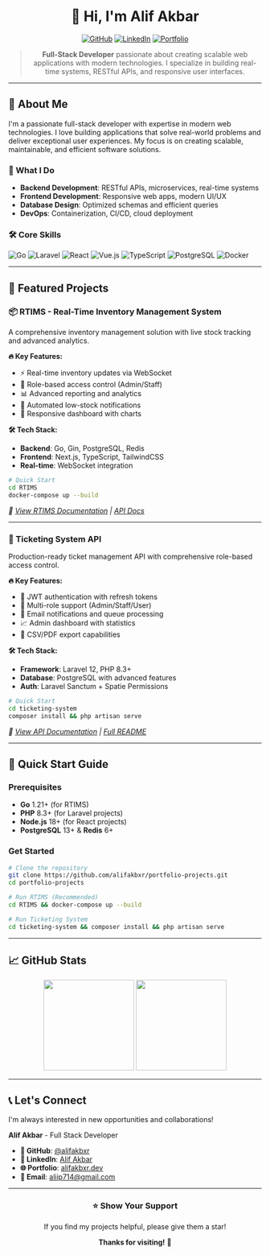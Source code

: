 <div align="center">

# 👋 Hi, I'm Alif Akbar

[![GitHub](https://img.shields.io/badge/GitHub-100000?style=for-the-badge&logo=github&logoColor=white)](https://github.com/alifakbxr)
[![LinkedIn](https://img.shields.io/badge/LinkedIn-0077B5?style=for-the-badge&logo=linkedin&logoColor=white)](https://linkedin.com/in/alifakbxr)
[![Portfolio](https://img.shields.io/badge/Portfolio-FF5722?style=for-the-badge&logo=web&logoColor=white)](https://alifakbxr.dev)

> **Full-Stack Developer** passionate about creating scalable web applications with modern technologies. I specialize in building real-time systems, RESTful APIs, and responsive user interfaces.

</div>

---

## 🚀 About Me

I'm a passionate full-stack developer with expertise in modern web technologies. I love building applications that solve real-world problems and deliver exceptional user experiences. My focus is on creating scalable, maintainable, and efficient software solutions.

### 🎯 What I Do

- **Backend Development**: RESTful APIs, microservices, real-time systems
- **Frontend Development**: Responsive web apps, modern UI/UX
- **Database Design**: Optimized schemas and efficient queries
- **DevOps**: Containerization, CI/CD, cloud deployment

### 🛠️ Core Skills

![Go](https://img.shields.io/badge/Go-00ADD8?style=flat&logo=go&logoColor=white)
![Laravel](https://img.shields.io/badge/Laravel-FF2D20?style=flat&logo=laravel&logoColor=white)
![React](https://img.shields.io/badge/React-20232A?style=flat&logo=react&logoColor=61DAFB)
![Vue.js](https://img.shields.io/badge/Vue.js-4FC08D?style=flat&logo=vue.js&logoColor=white)
![TypeScript](https://img.shields.io/badge/TypeScript-007ACC?style=flat&logo=typescript&logoColor=white)
![PostgreSQL](https://img.shields.io/badge/PostgreSQL-316192?style=flat&logo=postgresql&logoColor=white)
![Docker](https://img.shields.io/badge/Docker-2CA5E0?style=flat&logo=docker&logoColor=white)

---

## 🌟 Featured Projects

### 📦 RTIMS - Real-Time Inventory Management System

A comprehensive inventory management solution with live stock tracking and advanced analytics.

**🔥 Key Features:**

- ⚡ Real-time inventory updates via WebSocket
- 👥 Role-based access control (Admin/Staff)
- 📊 Advanced reporting and analytics
- 🔄 Automated low-stock notifications
- 📱 Responsive dashboard with charts

**🛠️ Tech Stack:**

- **Backend**: Go, Gin, PostgreSQL, Redis
- **Frontend**: Next.js, TypeScript, TailwindCSS
- **Real-time**: WebSocket integration

```bash
# Quick Start
cd RTIMS
docker-compose up --build
```

_🔗 [View RTIMS Documentation](RTIMS/README.md) | [API Docs](http://localhost:8080/swagger/index.html)_

---

### 🎫 Ticketing System API

Production-ready ticket management API with comprehensive role-based access control.

**🔥 Key Features:**

- 🔐 JWT authentication with refresh tokens
- 👤 Multi-role support (Admin/Staff/User)
- 📧 Email notifications and queue processing
- 📈 Admin dashboard with statistics
- 📄 CSV/PDF export capabilities

**🛠️ Tech Stack:**

- **Framework**: Laravel 12, PHP 8.3+
- **Database**: PostgreSQL with advanced features
- **Auth**: Laravel Sanctum + Spatie Permissions

```bash
# Quick Start
cd ticketing-system
composer install && php artisan serve
```

_🔗 [View API Documentation](http://localhost:8000/api/docs) | [Full README](ticketing-system/README.md)_

---

## 🚀 Quick Start Guide

### Prerequisites

- **Go** 1.21+ (for RTIMS)
- **PHP** 8.3+ (for Laravel projects)
- **Node.js** 18+ (for React projects)
- **PostgreSQL** 13+ & **Redis** 6+

### Get Started

```bash
# Clone the repository
git clone https://github.com/alifakbxr/portfolio-projects.git
cd portfolio-projects

# Run RTIMS (Recommended)
cd RTIMS && docker-compose up --build

# Run Ticketing System
cd ticketing-system && composer install && php artisan serve
```

---

## 📈 GitHub Stats

<div align="center">
  <img height="180em" src="https://github-readme-stats.vercel.app/api?username=alifakbxr&show_icons=true&theme=radical&include_all_commits=true&count_private=true"/>
  <img height="180em" src="https://github-readme-stats.vercel.app/api/top-langs/?username=alifakbxr&layout=compact&langs_count=8&theme=radical"/>
</div>

---

## 📞 Let's Connect

I'm always interested in new opportunities and collaborations!

**Alif Akbar** - Full Stack Developer

- **💼 GitHub**: [@alifakbxr](https://github.com/alifakbxr)
- **💼 LinkedIn**: [Alif Akbar](https://linkedin.com/in/helloalif)
- **🌐 Portfolio**: [alifakbxr.dev](https://helloalif.tech)
- **📧 Email**: aliip714@gmail.com

---

<div align="center">

### ⭐ Show Your Support

If you find my projects helpful, please give them a star!

**Thanks for visiting!** 🚀

</div>
